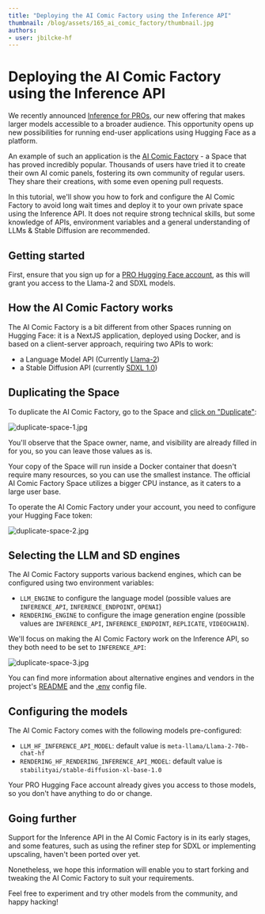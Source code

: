 ```yaml
---
title: "Deploying the AI Comic Factory using the Inference API"
thumbnail: /blog/assets/165_ai_comic_factory/thumbnail.jpg
authors:
- user: jbilcke-hf
---
```


# Deploying the AI Comic Factory using the Inference API


We recently announced [Inference for PROs](https://huggingface.co/blog/inference-pro), our new offering that makes larger models accessible to a broader audience. This opportunity opens up new possibilities for running end-user applications using Hugging Face as a platform.

An example of such an application is the [AI Comic Factory](https://huggingface.co/spaces/jbilcke-hf/ai-comic-factory) - a Space that has proved incredibly popular. Thousands of users have tried it to create their own AI comic panels, fostering its own community of regular users. They share their creations, with some even opening pull requests.

In this tutorial, we'll show you how to fork and configure the AI Comic Factory to avoid long wait times and deploy it to your own private space using the Inference API. It does not require strong technical skills, but some knowledge of APIs, environment variables and a general understanding of LLMs & Stable Diffusion are recommended.

## Getting started


First, ensure that you sign up for a [PRO Hugging Face account](https://huggingface.co/subscribe/pro), as this will grant you access to the Llama-2 and SDXL models.

## How the AI Comic Factory works

The AI Comic Factory is a bit different from other Spaces running on Hugging Face: it is a NextJS application, deployed using Docker, and is based on a client-server approach, requiring two APIs to work:

- a Language Model API (Currently [Llama-2](https://huggingface.co/docs/transformers/model_doc/llama2))
- a Stable Diffusion API (currently [SDXL 1.0](https://huggingface.co/docs/diffusers/api/pipelines/stable_diffusion/stable_diffusion_xl))

## Duplicating the Space

To duplicate the AI Comic Factory, go to the Space and [click on "Duplicate"](https://huggingface.co/spaces/jbilcke-hf/ai-comic-factory?duplicate=true):

![duplicate-space-1.jpg](https://huggingface.co/datasets/huggingface/documentation-images/resolve/main/blog/165_ai_comic_factory/duplicate-space-1.jpg)

You'll observe that the Space owner, name, and visibility are already filled in for you, so you can leave those values as is.

Your copy of the Space will run inside a Docker container that doesn't require many resources, so you can use the smallest instance. The official AI Comic Factory Space utilizes a bigger CPU instance, as it caters to a large user base.

To operate the AI Comic Factory under your account, you need to configure your Hugging Face token:

![duplicate-space-2.jpg](https://huggingface.co/datasets/huggingface/documentation-images/resolve/main/blog/165_ai_comic_factory/duplicate-space-2.jpg)

## Selecting the LLM and SD engines

The AI Comic Factory supports various backend engines, which can be configured using two environment variables:
 - `LLM_ENGINE` to configure the language model (possible values are `INFERENCE_API`, `INFERENCE_ENDPOINT`, `OPENAI`)
 - `RENDERING_ENGINE` to configure the image generation engine (possible values are `INFERENCE_API`, `INFERENCE_ENDPOINT`, `REPLICATE`, `VIDEOCHAIN`).

We'll focus on making the AI Comic Factory work on the Inference API, so they both need to be set to `INFERENCE_API`:

![duplicate-space-3.jpg](https://huggingface.co/datasets/huggingface/documentation-images/resolve/main/blog/165_ai_comic_factory/duplicate-space-3.jpg)

You can find more information about alternative engines and vendors in the project's [README](https://huggingface.co/spaces/jbilcke-hf/ai-comic-factory/blob/main/README.md) and the [.env](https://huggingface.co/spaces/jbilcke-hf/ai-comic-factory/blob/main/README.md) config file.

## Configuring the models

The AI Comic Factory comes with the following models pre-configured:
- `LLM_HF_INFERENCE_API_MODEL`: default value is `meta-llama/Llama-2-70b-chat-hf`
- `RENDERING_HF_RENDERING_INFERENCE_API_MODEL`: default value is `stabilityai/stable-diffusion-xl-base-1.0`

Your PRO Hugging Face account already gives you access to those models, so you don't have anything to do or change.

## Going further

Support for the Inference API in the AI Comic Factory is in its early stages, and some features, such as using the refiner step for SDXL or implementing upscaling, haven't been ported over yet.

Nonetheless, we hope this information will enable you to start forking and tweaking the AI Comic Factory to suit your requirements.

Feel free to experiment and try other models from the community, and happy hacking!
